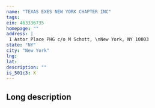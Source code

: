 ```yaml
---
name: "TEXAS EXES NEW YORK CHAPTER INC"
tags:
ein: 463336735
homepage: ""
address: |
 1 Astor Place PHG c/o M Schott, \nNew York, NY 10003
state: "NY"
city: "New York"
lng: 
lat: 
description: ""
is_501c3: X
---
```


## Long description


